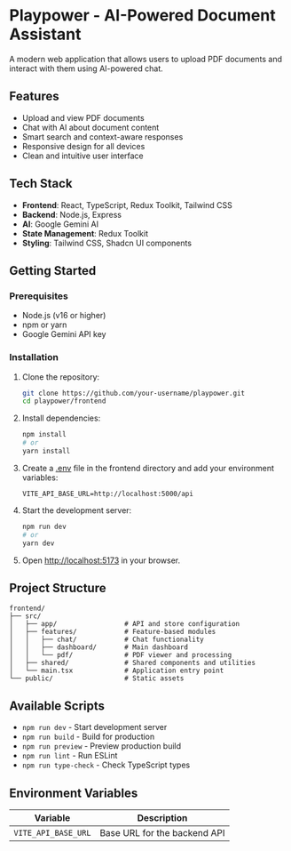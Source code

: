 # Playpower - AI-Powered Document Assistant

A modern web application that allows users to upload PDF documents and interact with them using AI-powered chat.

## Features

- Upload and view PDF documents
- Chat with AI about document content
- Smart search and context-aware responses
- Responsive design for all devices
- Clean and intuitive user interface

## Tech Stack

- **Frontend**: React, TypeScript, Redux Toolkit, Tailwind CSS
- **Backend**: Node.js, Express
- **AI**: Google Gemini AI
- **State Management**: Redux Toolkit
- **Styling**: Tailwind CSS, Shadcn UI components

## Getting Started

### Prerequisites

- Node.js (v16 or higher)
- npm or yarn
- Google Gemini API key

### Installation

1. Clone the repository:
   ```bash
   git clone https://github.com/your-username/playpower.git
   cd playpower/frontend
   ```

2. Install dependencies:
   ```bash
   npm install
   # or
   yarn install
   ```

3. Create a [.env](cci:7://file:///c:/Users/admin/Desktop/Interview%20Preparation%20Resources/frontend/assessment/playpower/frontend/.env:0:0-0:0) file in the frontend directory and add your environment variables:
   ```
   VITE_API_BASE_URL=http://localhost:5000/api
   ```

4. Start the development server:
   ```bash
   npm run dev
   # or
   yarn dev
   ```

5. Open [http://localhost:5173](http://localhost:5173) in your browser.

## Project Structure

```
frontend/
├── src/
│   ├── app/                 # API and store configuration
│   ├── features/            # Feature-based modules
│   │   ├── chat/            # Chat functionality
│   │   ├── dashboard/       # Main dashboard
│   │   └── pdf/             # PDF viewer and processing
│   ├── shared/              # Shared components and utilities
│   └── main.tsx             # Application entry point
└── public/                  # Static assets
```

## Available Scripts

- `npm run dev` - Start development server
- `npm run build` - Build for production
- `npm run preview` - Preview production build
- `npm run lint` - Run ESLint
- `npm run type-check` - Check TypeScript types

## Environment Variables

| Variable | Description |
|----------|-------------|
| `VITE_API_BASE_URL` | Base URL for the backend API |
